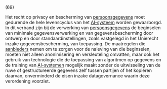 (69)

Het recht op privacy en bescherming van [persoonsgegevens](a3.md#^persg) moet gedurende de hele levenscyclus van het [AI-systeem](a3.md#^ai-systeem) worden gewaarborgd. In dit verband zijn bij de verwerking van [persoonsgegevens](a3.md#^persg) de beginselen van minimale gegevensverwerking en van gegevensbescherming door ontwerp en door standaardinstellingen, zoals vastgelegd in het Unierecht inzake gegevensbescherming, van toepassing. De maatregelen die [aanbieders](a3.md#^aanbieder) nemen om te zorgen voor de naleving van die beginselen, moeten niet alleen anonimisering en versleuteling omvatten, maar ook het gebruik van technologie die de toepassing van algoritmen op gegevens en de training van [AI-systemen](a3.md#^ai-systeem) mogelijk maakt zonder de uitwisseling van de ruwe of gestructureerde gegevens zelf tussen partijen of het kopiëren daarvan, onverminderd de eisen inzake datagovernance waarin deze verordening voorziet.